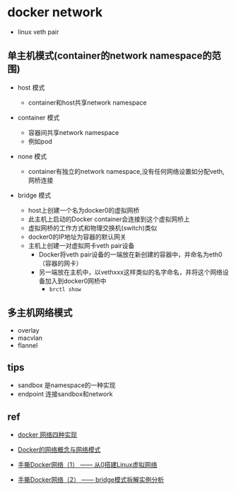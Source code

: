 # docker network

+ linux veth pair


## 单主机模式(container的network namespace的范围)

+ host 模式
    + container和host共享network namespace

+ container 模式
    + 容器间共享network namespace
    + 例如pod

+ none 模式
    + container有独立的network namespace,没有任何网络设置如分配veth,网桥连接

+ bridge 模式
    + host上创建一个名为docker0的虚拟网桥
    + 此主机上启动的Docker container会连接到这个虚拟网桥上
    + 虚拟网桥的工作方式和物理交换机(switch)类似
    + docker0的IP地址为容器的默认网关
    + 主机上创建一对虚拟网卡veth pair设备
        + Docker将veth pair设备的一端放在新创建的容器中，并命名为eth0（容器的网卡）
        + 另一端放在主机中，以vethxxx这样类似的名字命名，并将这个网络设备加入到docker0网桥中
            + `brctl show`

## 多主机网络模式
+ overlay
+ macvlan
+ flannel

## tips
+ sandbox 是namespace的一种实现
+ endpoint 连接sandbox和network

## ref
+ [docker 网络四种实现](https://zhuanlan.zhihu.com/p/378379821)
+ [Docker的网络概念与网络模式](https://zhuanlan.zhihu.com/p/82735394)

+ [手撕Docker网络（1） —— 从0搭建Linux虚拟网络](https://zhuanlan.zhihu.com/p/199298498)
+ [手撕Docker网络（2） —— bridge模式拆解实例分析](https://zhuanlan.zhihu.com/p/206512720)